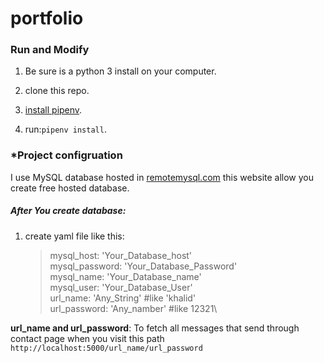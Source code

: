 # portfolio

### Run and Modify

1. Be sure is a python 3 install on your computer.

2. clone this repo.

3. [install pipenv](https://github.com/pypa/pipenv).

4. run:`pipenv install`.

### \*Project configruation

I use MySQL database hosted in [remotemysql.com](https://remotemysql.com) this website allow you create free hosted database.

##### After You create database:

1. create yaml file like this:
   > mysql_host: 'Your_Database_host'\
   > mysql_password: 'Your_Database_Password'\
   > mysql_name: 'Your_Database_name'\
   > mysql_user: 'Your_Database_User'\
   > url_name: 'Any_String' #like 'khalid'\
   > url_password: 'Any_namber' #like 12321\

**url_name and url_password**:
To fetch all messages that send through contact page when you visit this path `http://localhost:5000/url_name/url_password`
